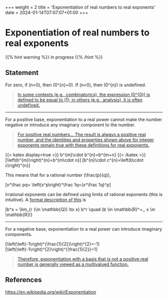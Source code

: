 +++
weight = 2
title = 'Exponentiation of real numbers to real exponents'
date = 2024-01-14T07:07:07+01:00
+++

# Exponentiation of real numbers to real exponents

{{% hint warning %}}
in progress
{{% /hint %}}

## Statement

For zero, if \(n>0\), then \(0^{n}=0\). If \(n<0\), then \(0^{n}\) is undefined.

> [In some contexts (e.g., combinatorics), the expression \(0^{0}\) is defined to be equal to \(1\); in others (e.g., analysis), it is often undefined.](https://en.wikipedia.org/wiki/Exponentiation#Powers_of_zero)

---

For a positive base, exponentiation to a real power cannot make the number negative or introduce any imaginary component to the number.

> [For positive real numbers... The result is always a positive real number, and the identities and properties shown above for integer exponents remain true with these definitions for real exponents.](https://en.wikipedia.org/wiki/Exponentiation)

{{< katex display=true >}}
b^{m}\cdot b^{n}=b^{m+n}
{{< /katex >}}
\[\left(b^{m}\right)^{n}=b^{m\cdot n}\]
\[b^{n}\cdot c^{n}=\left(b\cdot c\right)^{n}\]

This means that for a rational number \(\frac{p}{q}\),

\[x^\frac pq= \left(x^p\right)^\frac 1q=(x^\frac 1q)^p\]

Irrational exponents can be defined using limits of rational exponents (this is intuitive). A [formal description of this](https://en.wikipedia.org/wiki/Exponentiation#Limits_of_rational_exponents) is

\[b^x = \lim_{r (\in \mathbb{Q}) \to x} b^r \quad (b \in \mathbb{R}^+,\, x \in \mathbb{R})\]

---

For a negative base, exponentiation to a real power can introduce imaginary components.

\[\left(\left(-1\right)^{\frac{1}{2}}\right)^{2}=-1\]
\[\left(\left(-1\right)^{2}\right)^{\frac{1}{2}}=1\]

> [Therefore, exponentiation with a basis that is not a positive real number is generally viewed as a multivalued function.](https://en.wikipedia.org/wiki/Exponentiation)

## References

https://en.wikipedia.org/wiki/Exponentiation
